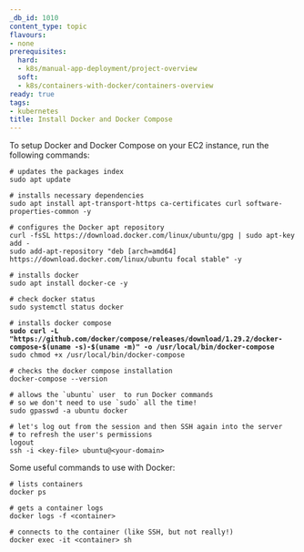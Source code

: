 ```yaml
---
_db_id: 1010
content_type: topic
flavours:
- none
prerequisites:
  hard:
  - k8s/manual-app-deployment/project-overview
  soft:
  - k8s/containers-with-docker/containers-overview
ready: true
tags:
- kubernetes
title: Install Docker and Docker Compose
---
```


To setup Docker and Docker Compose on your EC2 instance, run the following commands:

<pre><code># updates the packages index
sudo apt update

# installs necessary dependencies
sudo apt install apt-transport-https ca-certificates curl software-properties-common -y

# configures the Docker apt repository
curl -fsSL https://download.docker.com/linux/ubuntu/gpg | sudo apt-key add -
sudo add-apt-repository "deb [arch=amd64] https://download.docker.com/linux/ubuntu focal stable" -y

# installs docker
sudo apt install docker-ce -y

# check docker status
sudo systemctl status docker    

# installs docker compose
<strong>sudo curl -L "https://github.com/docker/compose/releases/download/1.29.2/docker-compose-$(uname -s)-$(uname -m)" -o /usr/local/bin/docker-compose
</strong>sudo chmod +x /usr/local/bin/docker-compose

# checks the docker compose installation
docker-compose --version

# allows the `ubuntu` user  to run Docker commands
# so we don't need to use `sudo` all the time!
sudo gpasswd -a ubuntu docker

# let's log out from the session and then SSH again into the server
# to refresh the user's permissions
logout
ssh -i &#x3C;key-file> ubuntu@&#x3C;your-domain>
</code></pre>

Some useful commands to use with Docker:

```
# lists containers
docker ps

# gets a container logs
docker logs -f <container>

# connects to the container (like SSH, but not really!)
docker exec -it <container> sh
```